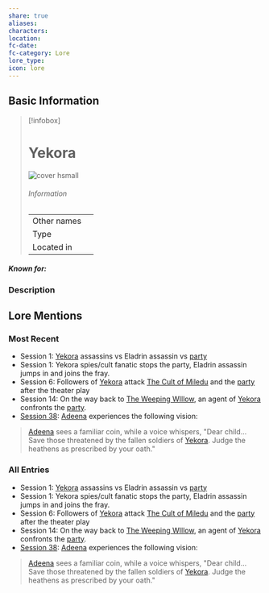 ```yaml
---
share: true
aliases: 
characters: 
location: 
fc-date: 
fc-category: Lore
lore_type: 
icon: lore
---
```

## Basic Information
> [!infobox]
> # Yekora
> ![cover hsmall](insertimage.png)
> ###### Information
> |   |  |
> | ---- | ---- |
> | Other names | |
> | Type||
> | Located in | |
##### Known for:
### Description
## Lore Mentions
### Most Recent
- Session 1: [Yekora](Yekora.md) assassins vs Eladrin assassin vs [party](Seven%20Up....md)
- Session 1: Yekora spies/cult fanatic stops the party, Eladrin assassin jumps in and joins the fray.
- Session 6: Followers of [Yekora](Yekora.md) attack [The Cult of Miledu](The%20Cult%20of%20Miledu.md) and the [party](Seven%20Up....md) after the theater play
- Session 14: On the way back to [The Weeping WIllow](The%20Weeping%20WIllow.md), an agent of [Yekora](Yekora.md) confronts the [party](Seven%20Up....md).
- [Session 38](../../Session%20Log/Session%2038.md): [Adeena](Adeena%20Oberon.md) experiences the following vision:
>[Adeena](Adeena%20Oberon.md) sees a familiar coin, while a voice whispers, "Dear child... Save those threatened by the fallen soldiers of [Yekora](Yekora.md). Judge the heathens as prescribed by your oath."

### All Entries
- Session 1: [Yekora](Yekora.md) assassins vs Eladrin assassin vs [party](Seven%20Up....md)
- Session 1: Yekora spies/cult fanatic stops the party, Eladrin assassin jumps in and joins the fray.
- Session 6: Followers of [Yekora](Yekora.md) attack [The Cult of Miledu](The%20Cult%20of%20Miledu.md) and the [party](Seven%20Up....md) after the theater play
- Session 14: On the way back to [The Weeping WIllow](The%20Weeping%20WIllow.md), an agent of [Yekora](Yekora.md) confronts the [party](Seven%20Up....md).
- [Session 38](../../Session%20Log/Session%2038.md): [Adeena](Adeena%20Oberon.md) experiences the following vision:
>[Adeena](Adeena%20Oberon.md) sees a familiar coin, while a voice whispers, "Dear child... Save those threatened by the fallen soldiers of [Yekora](Yekora.md). Judge the heathens as prescribed by your oath."
